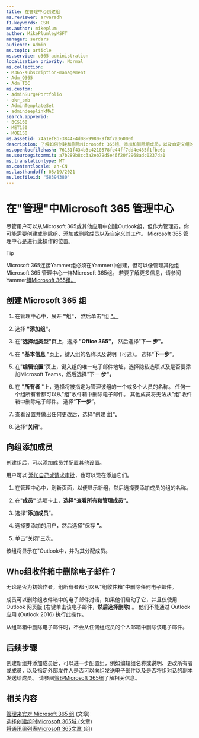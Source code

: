 ```yaml
---
title: 在管理中心创建组
ms.reviewer: arvaradh
f1.keywords: CSH
ms.author: mikeplum
author: MikePlumleyMSFT
manager: serdars
audience: Admin
ms.topic: article
ms.service: o365-administration
localization_priority: Normal
ms.collection:
- M365-subscription-management
- Adm_O365
- Adm_TOC
ms.custom:
- AdminSurgePortfolio
- okr_smb
- AdminTemplateSet
- admindeeplinkMAC
search.appverid:
- BCS160
- MET150
- MOE150
ms.assetid: 74a1ef8b-3844-4d08-9980-9f8f7a36000f
description: 了解如何创建和删除Microsoft 365组、添加和删除组成员，以及自定义组的工作方式。
ms.openlocfilehash: 76131f434b3c4210578fe44ff7dd4e435f1fbe6b
ms.sourcegitcommit: a7b289b8cc3a2eb79d5e46f20f2968adc0237da1
ms.translationtype: MT
ms.contentlocale: zh-CN
ms.lasthandoff: 08/19/2021
ms.locfileid: "58394380"
---
```

# <a name="create-a-group-in-the-microsoft-365-admin-center"></a>在"管理"中Microsoft 365 管理中心
  
尽管用户可以从Microsoft 365或其他应用中创建Outlook组，但作为管理员，你可能需要创建或删除组、添加或删除成员以及自定义其工作。 Microsoft 365 管理中心<a href="https://go.microsoft.com/fwlink/p/?linkid=2052855" target="_blank">是</a>进行此操作的位置。 

> [!TIP]
> Microsoft 365连接Yammer组必须在Yammer中创建，但可以像管理其他组Microsoft 365 管理中心一样Microsoft 365组。 若要了解更多信息，请参阅Yammer[组Microsoft 365组。](/yammer/manage-yammer-groups/yammer-and-office-365-groups) 

## <a name="create-a-microsoft-365-group"></a>创建 Microsoft 365 组

1. 在管理中心中，展开 **"组"，** 然后单击"组 <a href="https://go.microsoft.com/fwlink/p/?linkid=2052855" target="_blank">**"。**</a>

2. 选择 **"添加组"。**
  
3. 在"**选择组类型"页上**，选择 **"Office 365"，** 然后选择"下一 **步"。**

4. 在 **"基本信息** "页上，键入组的名称以及说明（可选）。 选择“**下一步**”。
    
5. 在"**编辑设置**"页上，键入组的唯一电子邮件地址，选择隐私选项以及是否要添加Microsoft Teams，然后选择"下一 **步"。**
    
6. 在 **"所有者** "上，选择将被指定为管理该组的一个或多个人员的名称。 任何一个组所有者都可以从"组"收件箱中删除电子邮件。 其他成员将无法从"组"收件箱中删除电子邮件。 选择“**下一步**”。
    
7. 查看设置并做出任何更改后，选择"创建 **组"。**

8. 选择“**关闭**”。
    
## <a name="add-members-to-the-group"></a>向组添加成员

创建组后，可以添加成员并配置其他设置。

用户可以 [添加自己或请求审批](https://support.microsoft.com/office/2e59e19c-b872-44c8-ae84-0acc4b79c45d)，也可以现在添加它们。

1. 在管理中心中，刷新页面，以便显示新组，然后选择要添加成员的组的名称。
    
2. 在"**成员"** 选项卡上，**选择"查看所有和管理成员"。**

3. 选择“**添加成员**”。
    
4. 选择要添加的用户，然后选择"保存 **"。**
    
5. 单击“关闭”三次。 
    
该组将显示在"Outlook中，并为其分配成员。

## <a name="who-can-delete-email-from-the-group-inbox"></a>Who组收件箱中删除电子邮件？

无论是否为初始作者，组所有者都可以从"组收件箱"中删除任何电子邮件。
  
成员可以删除组收件箱中的电子邮件对话，如果他们启动了它，并且仅使用 Outlook 网页版 (右键单击该电子邮件，**然后选择删除**) 。 他们不能通过 Outlook 应用 (Outlook 2016) 执行此操作。
  
从组邮箱中删除电子邮件时，不会从任何组成员的个人邮箱中删除该电子邮件。

## <a name="next-steps"></a>后续步骤

创建新组并添加成员后，可以进一步配置组，例如编辑组名称或说明、更改所有者或成员，以及指定外部发件人是否可以向组发送电子邮件以及是否将组对话的副本发送给成员。 请参阅[管理Microsoft 365组](manage-groups.md)了解相关信息。

## <a name="related-content"></a>相关内容

[管理来宾对 Microsoft 365 组](https://support.microsoft.com/office/bfc7a840-868f-4fd6-a390-f347bf51aff6) (文章) \
[选择创建组时Microsoft 365域 (](../../solutions/choose-domain-to-create-groups.md)文章) \
[将通讯组列表Microsoft 365文章 (](../manage/upgrade-distribution-lists.md)组) 